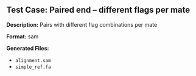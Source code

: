 ## Test Case: Paired end – different flags per mate

**Description:** Pairs with different flag combinations per mate

**Format:** sam

**Generated Files:**
- `alignment.sam`
- `simple_ref.fa`
